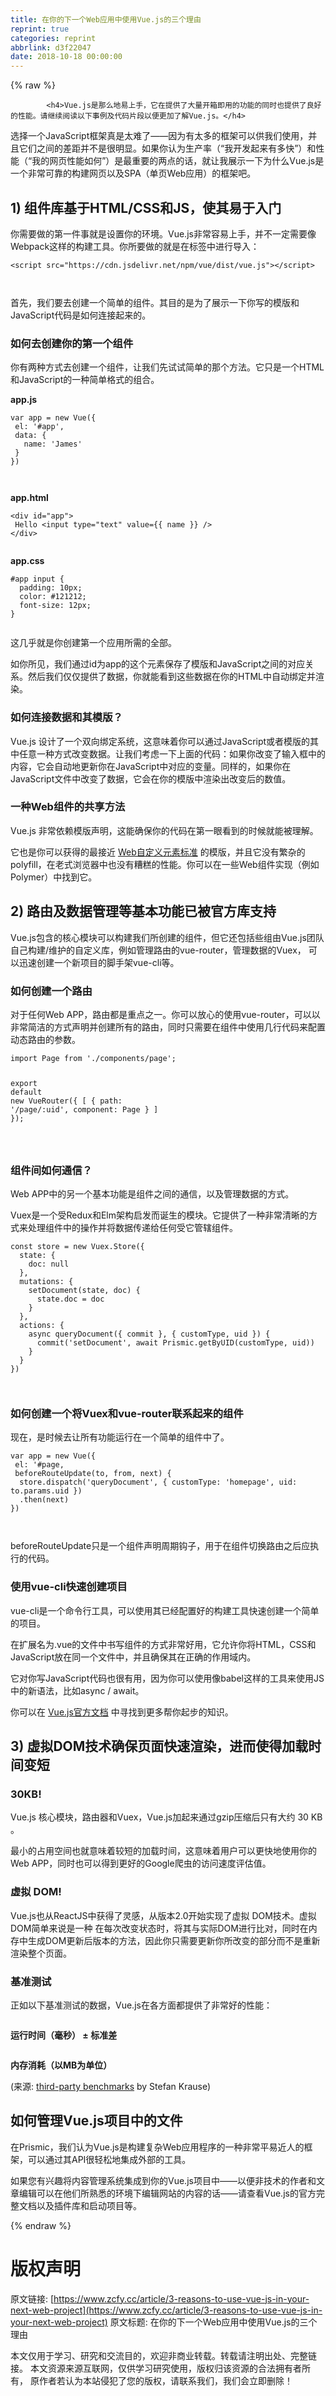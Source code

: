 ```yaml
---
title: 在你的下一个Web应用中使用Vue.js的三个理由
reprint: true
categories: reprint
abbrlink: d3f22047
date: 2018-10-18 00:00:00
---
```


{% raw %}

            <h4>Vue.js是那么地易上手，它在提供了大量开箱即用的功能的同时也提供了良好的性能。请继续阅读以下事例及代码片段以便更加了解Vue.js。</h4>
<p>选择一个JavaScript框架真是太难了——因为有太多的框架可以供我们使用，并且它们之间的差距并不是很明显。如果你认为生产率（“我开发起来有多快”）和性能（“我的网页性能如何”）是最重要的两点的话，就让我展示一下为什么Vue.js是一个非常可靠的构建网页以及SPA（单页Web应用）的框架吧。</p>
<h2>1) 组件库基于HTML/CSS和JS，使其易于入门</h2>
<p>你需要做的第一件事就是设置你的环境。Vue.js非常容易上手，并不一定需要像Webpack这样的构建工具。你所要做的就是在标签中进行导入：</p>
<pre><code class="hljs xml"><span class="hljs-tag">&lt;<span class="hljs-name">script</span> <span class="hljs-attr">src</span>=<span class="hljs-string">"https://cdn.jsdelivr.net/npm/vue/dist/vue.js"</span>&gt;</span><span class="undefined"></span><span class="hljs-tag">&lt;/<span class="hljs-name">script</span>&gt;</span>

</code></pre><p>首先，我们要去创建一个简单的组件。其目的是为了展示一下你写的模版和JavaScript代码是如何连接起来的。</p>
<h3>如何去创建你的第一个组件</h3>
<p>你有两种方式去创建一个组件，让我们先试试简单的那个方法。它只是一个HTML和JavaScript的一种简单格式的组合。</p>
<p><strong>app.js</strong></p>
<pre><code class="hljs lasso"><span class="hljs-built_in">var</span> app = <span class="hljs-literal">new</span> Vue({
 el: <span class="hljs-string">'#app'</span>,
 <span class="hljs-built_in">data</span>: {
   name: <span class="hljs-string">'James'</span>
 }
})

</code></pre><p><strong>app.html</strong></p>
<pre><code class="hljs applescript">&lt;<span class="hljs-keyword">div</span> <span class="hljs-built_in">id</span>=<span class="hljs-string">"app"</span>&gt;
 Hello &lt;input type=<span class="hljs-string">"text"</span> value={{ <span class="hljs-built_in">name</span> }} /&gt;
&lt;/<span class="hljs-keyword">div</span>&gt;

</code></pre><p><strong>app.css</strong></p>
<pre><code class="hljs css"><span class="hljs-selector-id">#app</span> <span class="hljs-selector-tag">input</span> {
  <span class="hljs-attribute">padding</span>: <span class="hljs-number">10px</span>;
  <span class="hljs-attribute">color</span>: <span class="hljs-number">#121212</span>;
  <span class="hljs-attribute">font-size</span>: <span class="hljs-number">12px</span>;
}

</code></pre><p>这几乎就是你创建第一个应用所需的全部。</p>
<p>如你所见，我们通过id为app的这个元素保存了模版和JavaScript之间的对应关系。然后我们仅仅提供了数据，你就能看到这些数据在你的HTML中自动绑定并渲染。</p>
<h3>如何连接数据和其模版？</h3>
<p>Vue.js 设计了一个双向绑定系统，这意味着你可以通过JavaScript或者模版的其中任意一种方式改变数据。让我们考虑一下上面的代码：如果你改变了输入框中的内容，它会自动地更新你在JavaScript中对应的变量。同样的，如果你在JavaScript文件中改变了数据，它会在你的模版中渲染出改变后的数值。</p>
<h3>一种Web组件的共享方法</h3>
<p>Vue.js 非常依赖模版声明，这能确保你的代码在第一眼看到的时候就能被理解。</p>
<p>它也是你可以获得的最接近 <a href="https://developer.mozilla.org/en-US/docs/Web/Web_Components/Using_custom_elements">Web自定义元素标准</a> 的模版，并且它没有繁杂的polyfill，在老式浏览器中也没有糟糕的性能。你可以在一些Web组件实现（例如 Polymer）中找到它。</p>
<h2>2) 路由及数据管理等基本功能已被官方库支持</h2>
<p>Vue.js包含的核心模块可以构建我们所创建的组件，但它还包括些组由Vue.js团队自己构建/维护的自定义库，例如管理路由的vue-router，管理数据的Vuex， 可以迅速创建一个新项目的脚手架vue-cli等。</p>
<h3>如何创建一个路由</h3>
<p>对于任何Web APP，路由都是重点之一。你可以放心的使用vue-router，可以以非常简洁的方式声明并创建所有的路由，同时只需要在组件中使用几行代码来配置动态路由的参数。</p>
<pre><code class="hljs coffeescript"><span class="hljs-keyword">import</span> Page <span class="hljs-keyword">from</span> <span class="hljs-string">'./components/page'</span>;

<span class="hljs-keyword">export</span> <span class="hljs-keyword">default</span> <span class="hljs-keyword">new</span> VueRouter({
  [
    { path: <span class="hljs-string">'/page/:uid'</span>, component: Page }
  ]
});

</code></pre><h3>组件间如何通信？</h3>
<p>Web APP中的另一个基本功能是组件之间的通信，以及管理数据的方式。</p>
<p>Vuex是一个受Redux和Elm架构启发而诞生的模块。它提供了一种非常清晰的方式来处理组件中的操作并将数据传递给任何受它管辖组件。</p>
<pre><code class="hljs pf">const store = new Vuex.Store({
  <span class="hljs-keyword">state</span>: {
    doc: null
  },
  mutations: {
    <span class="hljs-built_in">set</span>Document(<span class="hljs-keyword">state</span>, doc) {
      <span class="hljs-keyword">state</span>.doc = doc
    }
  },
  actions: {
    async queryDocument({ commit }, { customType, uid }) {
      commit('<span class="hljs-built_in">set</span>Document', await Prismic.getByUID(customType, uid))
    }
  }
})

</code></pre><h3>如何创建一个将Vuex和vue-router联系起来的组件</h3>
<p>现在，是时候去让所有功能运行在一个简单的组件中了。</p>
<pre><code class="hljs lisp">var app = new Vue({
 el: '#page,
 beforeRouteUpdate(<span class="hljs-name">to</span>, from, next) {
  store.dispatch('queryDocument', { customType: 'homepage', uid: to.params.uid })
  .then(<span class="hljs-name">next</span>)
})

</code></pre><p>beforeRouteUpdate只是一个组件声明周期钩子，用于在组件切换路由之后应执行的代码。</p>
<h3>使用vue-cli快速创建项目</h3>
<p>vue-cli是一个命令行工具，可以使用其已经配置好的构建工具快速创建一个简单的项目。</p>
<p>在扩展名为.vue的文件中书写组件的方式非常好用，它允许你将HTML，CSS和JavaScript放在同一个文件中，并且确保其在正确的作用域内。</p>
<p>它对你写JavaScript代码也很有用，因为你可以使用像babel这样的工具来使用JS中的新语法，比如async / await。</p>
<p>你可以在 <a href="https://cli.vuejs.org">Vue.js官方文档</a> 中寻找到更多帮你起步的知识。</p>
<h2>3) 虚拟DOM技术确保页面快速渲染，进而使得加载时间变短</h2>
<h3>30KB!</h3>
<p>Vue.js 核心模块，路由器和Vuex，Vue.js加起来通过gzip压缩后只有大约 30 KB 。</p>
<p>最小的占用空间也就意味着较短的加载时间，这意味着用户可以更快地使用你的Web APP，同时也可以得到更好的Google爬虫的访问速度评估值。</p>
<h3>虚拟 DOM!</h3>
<p>Vue.js也从ReactJS中获得了灵感，从版本2.0开始实现了虚拟 DOM技术。虚拟DOM简单来说是一种 在每次改变状态时，将其与实际DOM进行比对，同时在内存中生成DOM更新后版本的方法，因此你只需要更新你所改变的部分而不是重新渲染整个页面。</p>
<h3>基准测试</h3>
<p>正如以下基准测试的数据，Vue.js在各方面都提供了非常好的性能：</p>
<p><img src="https://p0.ssl.qhimg.com/t01aafa835ef482e90b.png" alt=""></p>
<p><strong>运行时间（毫秒） ± 标准差</strong></p>
<p><img src="https://p0.ssl.qhimg.com/t015ef8a7638bba08e1.png" alt=""></p>
<p><strong>内存消耗（以MB为单位）</strong></p>
<p>(来源: <a href="https://www.stefankrause.net/js-frameworks-benchmark7/table.html">third-party benchmarks</a> by Stefan Krause)</p>
<h2>如何管理Vue.js项目中的文件</h2>
<p>在Prismic，我们认为Vue.js是构建复杂Web应用程序的一种非常平易近人的框架，可以通过其API很轻松地集成外部的工具。</p>
<p>如果您有兴趣将内容管理系统集成到你的Vue.js项目中——以便非技术的作者和文章编辑可以在他们所熟悉的环境下编辑网站的内容的话——请查看Vue.js的官方完整文档以及插件库和启动项目等。</p>

          
{% endraw %}
# 版权声明
原文链接: [https://www.zcfy.cc/article/3-reasons-to-use-vue-js-in-your-next-web-project](https://www.zcfy.cc/article/3-reasons-to-use-vue-js-in-your-next-web-project)
原文标题: 在你的下一个Web应用中使用Vue.js的三个理由

本文仅用于学习、研究和交流目的，欢迎非商业转载。转载请注明出处、完整链接。
本文资源来源互联网，仅供学习研究使用，版权归该资源的合法拥有者所有，
原作者若认为本站侵犯了您的版权，请联系我们，我们会立即删除！
